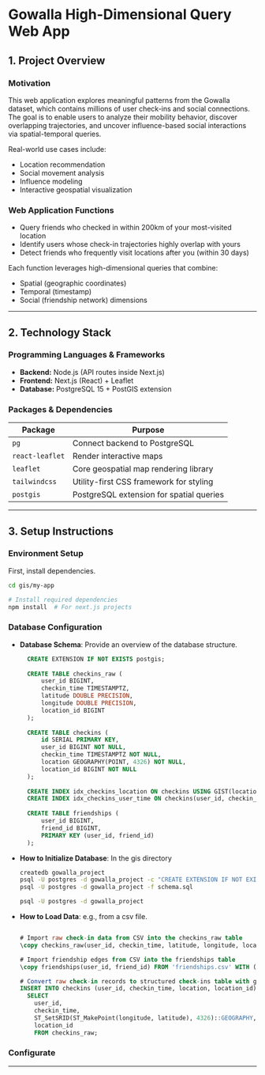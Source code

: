 # Gowalla High-Dimensional Query Web App

## 1. Project Overview

### Motivation

This web application explores meaningful patterns from the Gowalla dataset, which contains millions of user check-ins and social connections. The goal is to enable users to analyze their mobility behavior, discover overlapping trajectories, and uncover influence-based social interactions via spatial-temporal queries.

Real-world use cases include:

- Location recommendation  
- Social movement analysis  
- Influence modeling  
- Interactive geospatial visualization

### Web Application Functions

- Query friends who checked in within 200km of your most-visited location
- Identify users whose check-in trajectories highly overlap with yours
- Detect friends who frequently visit locations after you (within 30 days)

Each function leverages high-dimensional queries that combine:

- Spatial (geographic coordinates)
- Temporal (timestamp)
- Social (friendship network) dimensions

---

## 2. Technology Stack

### Programming Languages & Frameworks

- **Backend:** Node.js (API routes inside Next.js)  
- **Frontend:** Next.js (React) + Leaflet  
- **Database:** PostgreSQL 15 + PostGIS extension  

### Packages & Dependencies

| Package         | Purpose                                      |
|----------------|----------------------------------------------|
| `pg`           | Connect backend to PostgreSQL                |
| `react-leaflet`| Render interactive maps                      |
| `leaflet`      | Core geospatial map rendering library        |
| `tailwindcss`  | Utility-first CSS framework for styling      |
| `postgis`      | PostgreSQL extension for spatial queries     |

---

## 3. Setup Instructions
### Environment Setup
First, install dependencies.
```bash
cd gis/my-app

# Install required dependencies
npm install  # For next.js projects
```

### Database Configuration
- **Database Schema**: Provide an overview of the database structure.
  ```sql
    CREATE EXTENSION IF NOT EXISTS postgis;
    
    CREATE TABLE checkins_raw (
        user_id BIGINT,
        checkin_time TIMESTAMPTZ,
        latitude DOUBLE PRECISION,
        longitude DOUBLE PRECISION,
        location_id BIGINT
    );
    
    CREATE TABLE checkins (
        id SERIAL PRIMARY KEY,
        user_id BIGINT NOT NULL,
        checkin_time TIMESTAMPTZ NOT NULL,
        location GEOGRAPHY(POINT, 4326) NOT NULL,
        location_id BIGINT NOT NULL
    );
    
    CREATE INDEX idx_checkins_location ON checkins USING GIST(location);
    CREATE INDEX idx_checkins_user_time ON checkins(user_id, checkin_time);
    
    CREATE TABLE friendships (
        user_id BIGINT,
        friend_id BIGINT,
        PRIMARY KEY (user_id, friend_id)
    );

  ```
  
- **How to Initialize Database**:
  In the gis directory
  ```bash
  createdb gowalla_project
  psql -U postgres -d gowalla_project -c "CREATE EXTENSION IF NOT EXISTS postgis;"
  psql -U postgres -d gowalla_project -f schema.sql

  psql -U postgres -d gowalla_project
  ```
- **How to Load Data**: e.g., from a csv file.
  ```sql

  # Import raw check-in data from CSV into the checkins_raw table
  \copy checkins_raw(user_id, checkin_time, latitude, longitude, location_id) FROM 'checkins.csv' WITH (FORMAT csv);

  # Import friendship edges from CSV into the friendships table
  \copy friendships(user_id, friend_id) FROM 'friendships.csv' WITH (FORMAT csv);

  # Convert raw check-in records to structured check-ins table with geography type for spatial queries
  INSERT INTO checkins (user_id, checkin_time, location, location_id)
    SELECT
      user_id,
      checkin_time,
      ST_SetSRID(ST_MakePoint(longitude, latitude), 4326)::GEOGRAPHY,
      location_id
      FROM checkins_raw;
  ```
### Configurate

---
